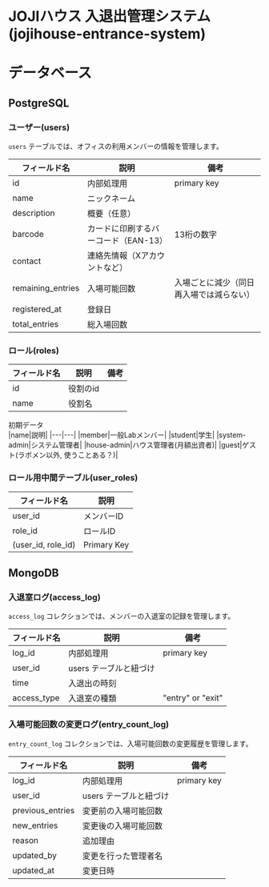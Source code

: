 # JOJIハウス 入退出管理システム(jojihouse-entrance-system)

# データベース

## PostgreSQL

### ユーザー(users)

`users` テーブルでは、オフィスの利用メンバーの情報を管理します。

| フィールド名 | 説明 | 備考 |
|-------------|------|------|
| id | 内部処理用 | primary key |
| name | ニックネーム |  |
| description | 概要（任意） |  |
| barcode | カードに印刷するバーコード（EAN-13） | 13桁の数字 |
| contact | 連絡先情報（Xアカウントなど） |  |
| remaining_entries | 入場可能回数 | 入場ごとに減少（同日再入場では減らない） |
| registered_at | 登録日 |  |
| total_entries | 総入場回数 |  |

### ロール(roles)

| フィールド名 | 説明 | 備考 |
|-------------|------|------|
|id|役割のid||
|name|役割名||

初期データ  
|name|説明|
|---|---|
|member|一般Labメンバー|
|student|学生|
|system-admin|システム管理者|
|house-admin|ハウス管理者(月額出資者)|
|guest|ゲスト(ラボメン以外, 使うことある？)|

### ロール用中間テーブル(user_roles)

| フィールド名 | 説明 |
|-------------|------|
|user_id|メンバーID|
|role_id|ロールID|
|(user_id, role_id)|Primary Key|

## MongoDB

### 入退室ログ(access_log)

`access_log` コレクションでは、メンバーの入退室の記録を管理します。

| フィールド名 | 説明 | 備考 |
|-------------|------|------|
| log_id | 内部処理用 | primary key |
| user_id | users テーブルと紐づけ |  |
| time | 入退出の時刻 |  |
| access_type | 入退室の種類 | "entry" or "exit" |

### 入場可能回数の変更ログ(entry_count_log)
`entry_count_log` コレクションでは、入場可能回数の変更履歴を管理します。

| フィールド名 | 説明 | 備考 |
|-------------|------|------|
| log_id | 内部処理用 | primary key |
| user_id | users テーブルと紐づけ |  |
| previous_entries | 変更前の入場可能回数 |  |
| new_entries | 変更後の入場可能回数 |  |
| reason | 追加理由 |  |
| updated_by | 変更を行った管理者名 |  |
| updated_at | 変更日時 |  |
